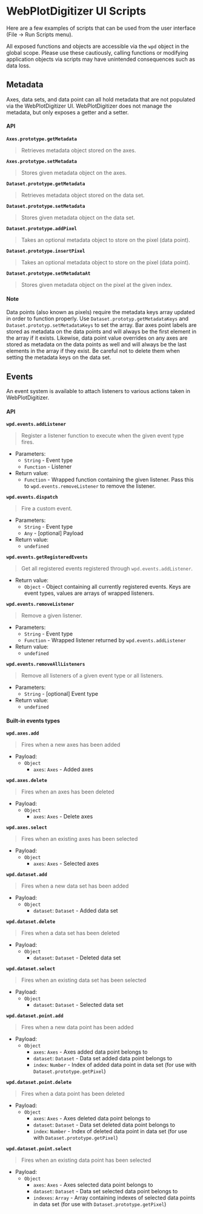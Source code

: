 # WebPlotDigitizer UI Scripts

Here are a few examples of scripts that can be used from the user interface (File -> Run Scripts menu).

All exposed functions and objects are accessible via the `wpd` object in the global scope. Please use these cautiously, calling functions or modifying application objects via scripts may have unintended consequences such as data loss.

## Metadata

Axes, data sets, and data point can all hold metadata that are not populated via the WebPlotDigitizer UI. WebPlotDigitizer does not manage the metadata, but only exposes a getter and a setter.

#### API
**`Axes.prototype.getMetadata`**
> Retrieves metadata object stored on the axes.

**`Axes.prototype.setMetadata`**
> Stores given metadata object on the axes.

**`Dataset.prototype.getMetadata`**
> Retrieves metadata object stored on the data set.

**`Dataset.prototype.setMetadata`**
> Stores given metadata object on the data set.

**`Dataset.prototype.addPixel`**
> Takes an optional metadata object to store on the pixel (data point).

**`Dataset.prototype.insertPixel`**
> Takes an optional metadata object to store on the pixel (data point).

**`Dataset.prototype.setMetadataAt`**
> Stores given metadata object on the pixel at the given index.

#### Note
Data points (also known as pixels) require the metadata keys array updated in order to function properly. Use `Dataset.prototyp.getMetadataKeys` and `Dataset.prototyp.setMetadataKeys` to set the array. Bar axes point labels are stored as metadata on the data points and will always be the first element in the array if it exists. Likewise, data point value overrides on any axes are stored as metadata on the data points as well and will always be the last elements in the array if they exist. Be careful not to delete them when setting the metadata keys on the data set.

## Events

An event system is available to attach listeners to various actions taken in WebPlotDigitizer.

#### API

**`wpd.events.addListener`**
> Register a listener function to execute when the given event type fires.

- Parameters:
    - `String` - Event type
    - `Function` - Listener
- Return value:
    - `Function` - Wrapped function containing the given listener. Pass this to `wpd.events.removeListener` to remove the listener.

**`wpd.events.dispatch`**
> Fire a custom event.

- Parameters:
    - `String` - Event type
    - `Any` - [optional] Payload
- Return value:
    - `undefined`

**`wpd.events.getRegisteredEvents`**
> Get all registered events registered through `wpd.events.addListener`.

- Return value:
    - `Object` - Object containing all currently registered events. Keys are event types, values are arrays of wrapped listeners.

**`wpd.events.removeListener`**
> Remove a given listener.

- Parameters:
    - `String` - Event type
    - `Function` - Wrapped listener returned by `wpd.events.addListener`
- Return value:
    - `undefined`

**`wpd.events.removeAllListeners`**
> Remove all listeners of a given event type or all listeners.

- Parameters:
    - `String` - [optional] Event type
- Return value:
    - `undefined`

#### Built-in events types
**`wpd.axes.add`**
> Fires when a new axes has been added

- Payload:
    - `Object`
        - `axes`: `Axes` - Added axes

**`wpd.axes.delete`**
> Fires when an axes has been deleted

- Payload:
    - `Object`
        - `axes`: `Axes` - Delete axes

**`wpd.axes.select`**
> Fires when an existing axes has been selected

- Payload:
    - `Object`
        - `axes`: `Axes` - Selected axes

**`wpd.dataset.add`**
> Fires when a new data set has been added

- Payload:
    - `Object`
        - `dataset`: `Dataset` - Added data set

**`wpd.dataset.delete`**
> Fires when a data set has been deleted

- Payload:
    - `Object`
        - `dataset`: `Dataset` - Deleted data set

**`wpd.dataset.select`**
> Fires when an existing data set has been selected

- Payload:
    - `Object`
        - `dataset`: `Dataset` - Selected data set

**`wpd.dataset.point.add`**
> Fires when a new data point has been added

- Payload:
    - `Object`
        - `axes`: `Axes` - Axes added data point belongs to
        - `dataset`: `Dataset` - Data set added data point belongs to
        - `index`: `Number` - Index of added data point in data set (for use with `Dataset.prototype.getPixel`)

**`wpd.dataset.point.delete`**
> Fires when a data point has been deleted

- Payload:
    - `Object`
        - `axes`: `Axes` - Axes deleted data point belongs to
        - `dataset`: `Dataset` - Data set deleted data point belongs to
        - `index`: `Number` - Index of deleted data point in data set (for use with `Dataset.prototype.getPixel`)

**`wpd.dataset.point.select`**
> Fires when an existing data point has been selected

- Payload:
    - `Object`
        - `axes`: `Axes` - Axes selected data point belongs to
        - `dataset`: `Dataset` - Data set selected data point belongs to
        - `indexes`: `Array` - Array containing indexes of selected data points in data set (for use with `Dataset.prototype.getPixel`)
